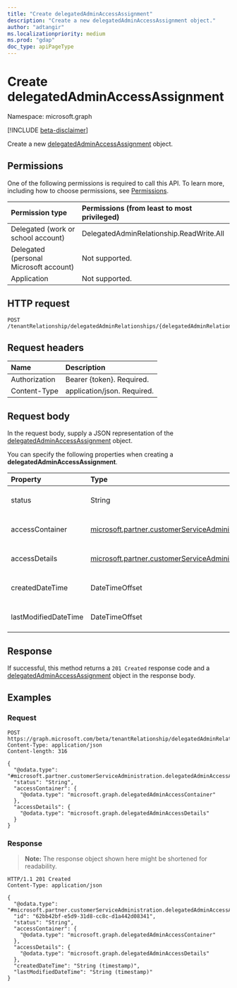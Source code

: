 ```yaml
---
title: "Create delegatedAdminAccessAssignment"
description: "Create a new delegatedAdminAccessAssignment object."
author: "adtangir"
ms.localizationpriority: medium
ms.prod: "gdap"
doc_type: apiPageType
---
```


# Create delegatedAdminAccessAssignment
Namespace: microsoft.graph

[!INCLUDE [beta-disclaimer](../../includes/beta-disclaimer.md)]

Create a new [delegatedAdminAccessAssignment](../resources/delegatedadminaccessassignment.md) object.

## Permissions
One of the following permissions is required to call this API. To learn more, including how to choose permissions, see [Permissions](/graph/permissions-reference).

|Permission type|Permissions (from least to most privileged)|
|:---|:---|
|Delegated (work or school account)| DelegatedAdminRelationship.ReadWrite.All |
|Delegated (personal Microsoft account)| Not supported. |
|Application| Not supported. |

## HTTP request

<!-- {
  "blockType": "ignored"
}
-->
``` http
POST /tenantRelationship/delegatedAdminRelationships/{delegatedAdminRelationshipId}/accessAssignments
```

## Request headers
|Name|Description|
|:---|:---|
|Authorization|Bearer {token}. Required.|
|Content-Type|application/json. Required.|

## Request body
In the request body, supply a JSON representation of the [delegatedAdminAccessAssignment](../resources/delegatedadminaccessassignment.md) object.

You can specify the following properties when creating a **delegatedAdminAccessAssignment**.

|Property|Type|Description|
|:---|:---|:---|
|status|String|**TODO: Add Description** Optional.|
|accessContainer|[microsoft.partner.customerServiceAdministration.delegatedAdminAccessContainer](../resources/delegatedadminaccesscontainer.md)|**TODO: Add Description** Required.|
|accessDetails|[microsoft.partner.customerServiceAdministration.delegatedAdminAccessDetails](../resources/delegatedadminaccessdetails.md)|**TODO: Add Description** Required.|
|createdDateTime|DateTimeOffset|**TODO: Add Description** Optional.|
|lastModifiedDateTime|DateTimeOffset|**TODO: Add Description** Optional.|



## Response

If successful, this method returns a `201 Created` response code and a [delegatedAdminAccessAssignment](../resources/delegatedadminaccessassignment.md) object in the response body.

## Examples

### Request
<!-- {
  "blockType": "request",
  "name": "create_delegatedadminaccessassignment_from_"
}
-->
``` http
POST https://graph.microsoft.com/beta/tenantRelationship/delegatedAdminRelationships/{delegatedAdminRelationshipId}/accessAssignments
Content-Type: application/json
Content-length: 316

{
  "@odata.type": "#microsoft.partner.customerServiceAdministration.delegatedAdminAccessAssignment",
  "status": "String",
  "accessContainer": {
    "@odata.type": "microsoft.graph.delegatedAdminAccessContainer"
  },
  "accessDetails": {
    "@odata.type": "microsoft.graph.delegatedAdminAccessDetails"
  }
}
```


### Response
>**Note:** The response object shown here might be shortened for readability.
<!-- {
  "blockType": "response",
  "truncated": true,
  "@odata.type": "microsoft.partner.customerServiceAdministration.delegatedAdminAccessAssignment"
}
-->
``` http
HTTP/1.1 201 Created
Content-Type: application/json

{
  "@odata.type": "#microsoft.partner.customerServiceAdministration.delegatedAdminAccessAssignment",
  "id": "62bb42bf-e5d9-31d8-cc8c-d1a442d08341",
  "status": "String",
  "accessContainer": {
    "@odata.type": "microsoft.graph.delegatedAdminAccessContainer"
  },
  "accessDetails": {
    "@odata.type": "microsoft.graph.delegatedAdminAccessDetails"
  },
  "createdDateTime": "String (timestamp)",
  "lastModifiedDateTime": "String (timestamp)"
}
```

